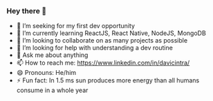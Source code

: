 ### Hey there 👋


- 🔭 I’m seeking for my first dev opportunity
- 🌱 I’m currently learning ReactJS, React Native, NodeJS, MongoDB
- 👯 I’m looking to collaborate on as many projects as possible
- 🤔 I’m looking for help with understanding a dev routine
- 💬 Ask me about anything
- 📫 How to reach me: https://www.linkedin.com/in/davicintra/
- 😄 Pronouns: He/him
- ⚡ Fun fact: In 1.5 ms sun produces more energy than all humans consume in a whole year

